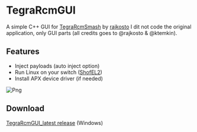 # TegraRcmGUI
A simple C++ GUI for [TegraRcmSmash](https://github.com/rajkosto/TegraRcmSmash) by [rajkosto](https://github.com/rajkosto)
I dit not code the original application, only GUI parts (all credits goes to @rajkosto & @ktemkin).

## Features
- Inject payloads (auto inject option)
- Run Linux on your switch ([ShofEL2](https://github.com/fail0verflow/shofel2))
- Install APX device driver (if needed)

![Png](http://splatoon.eu/tuto_switch/TegraRcmGUI_v1.2.png)

## Download
[TegraRcmGUI_latest release](https://github.com/eliboa/TegraRcmGUI/releases) (Windows)
